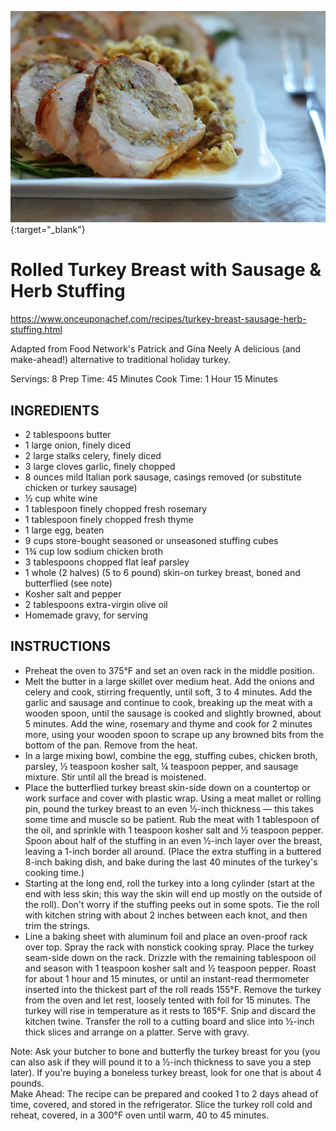 [![ResultImage](/images/Stuffed-Turkey-Breast-Sausage-2.webp)]([https://www.flipkart.com/](https://www.onceuponachef.com/recipes/turkey-breast-sausage-herb-stuffing.html)){:target="_blank"}

# Rolled Turkey Breast with Sausage & Herb Stuffing
https://www.onceuponachef.com/recipes/turkey-breast-sausage-herb-stuffing.html

Adapted from Food Network's Patrick and Gina Neely
A delicious (and make-ahead!) alternative to traditional holiday turkey.

Servings: 8
Prep Time: 45 Minutes
Cook Time: 1 Hour 15 Minutes

## INGREDIENTS
- 2 tablespoons butter
- 1 large onion, finely diced
- 2 large stalks celery, finely diced
- 3 large cloves garlic, finely chopped
- 8 ounces mild Italian pork sausage, casings removed (or substitute chicken or turkey sausage)
- ½ cup white wine
- 1 tablespoon finely chopped fresh rosemary
- 1 tablespoon finely chopped fresh thyme
- 1 large egg, beaten
- 9 cups store-bought seasoned or unseasoned stuffing cubes
- 1¾ cup low sodium chicken broth
- 3 tablespoons chopped flat leaf parsley
- 1 whole (2 halves) (5 to 6 pound) skin-on turkey breast, boned and butterflied (see note)
- Kosher salt and pepper
- 2 tablespoons extra-virgin olive oil
- Homemade gravy, for serving

## INSTRUCTIONS
- Preheat the oven to 375°F and set an oven rack in the middle position.
- Melt the butter in a large skillet over medium heat. Add the onions and celery and cook, stirring frequently, until soft, 3 to 4 minutes. Add the garlic and sausage and continue to cook, breaking up the meat with a wooden spoon, until the sausage is cooked and slightly browned, about 5 minutes. Add the wine, rosemary and thyme and cook for 2 minutes more, using your wooden spoon to scrape up any browned bits from the bottom of the pan. Remove from the heat.
- In a large mixing bowl, combine the egg, stuffing cubes, chicken broth, parsley, ½ teaspoon kosher salt, ¼ teaspoon pepper, and sausage mixture. Stir until all the bread is moistened.
- Place the butterflied turkey breast skin-side down on a countertop or work surface and cover with plastic wrap. Using a meat mallet or rolling pin, pound the turkey breast to an even ½-inch thickness — this takes some time and muscle so be patient. Rub the meat with 1 tablespoon of the oil, and sprinkle with 1 teaspoon kosher salt and ½ teaspoon pepper. Spoon about half of the stuffing in an even ½-inch layer over the breast, leaving a 1-inch border all around. (Place the extra stuffing in a buttered 8-inch baking dish, and bake during the last 40 minutes of the turkey's cooking time.)
- Starting at the long end, roll the turkey into a long cylinder (start at the end with less skin; this way the skin will end up mostly on the outside of the roll). Don't worry if the stuffing peeks out in some spots. Tie the roll with kitchen string with about 2 inches between each knot, and then trim the strings.
- Line a baking sheet with aluminum foil and place an oven-proof rack over top. Spray the rack with nonstick cooking spray. Place the turkey seam-side down on the rack. Drizzle with the remaining tablespoon oil and season with 1 teaspoon kosher salt and ½ teaspoon pepper. Roast for about 1 hour and 15 minutes, or until an instant-read thermometer inserted into the thickest part of the roll reads 155°F. Remove the turkey from the oven and let rest, loosely tented with foil for 15 minutes. The turkey will rise in temperature as it rests to 165°F. Snip and discard the kitchen twine. Transfer the roll to a cutting board and slice into ½-inch thick slices and arrange on a platter. Serve with gravy.  
  
Note: Ask your butcher to bone and butterfly the turkey breast for you (you can also ask if they will pound it to a ½-inch thickness to save you a step later). If you're buying a boneless turkey breast, look for one that is about 4 pounds.  
Make Ahead: The recipe can be prepared and cooked 1 to 2 days ahead of time, covered, and stored in the refrigerator. Slice the turkey roll cold and reheat, covered, in a 300°F oven until warm, 40 to 45 minutes.
